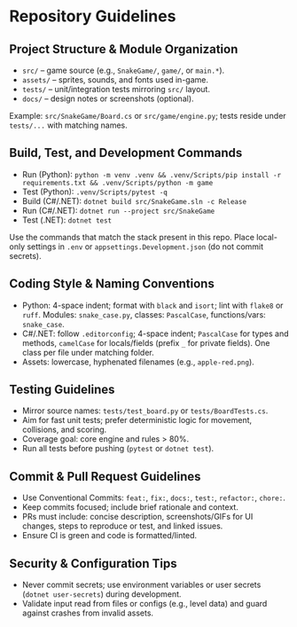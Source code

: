 # Repository Guidelines

## Project Structure & Module Organization
- `src/` – game source (e.g., `SnakeGame/`, `game/`, or `main.*`).
- `assets/` – sprites, sounds, and fonts used in-game.
- `tests/` – unit/integration tests mirroring `src/` layout.
- `docs/` – design notes or screenshots (optional).

Example: `src/SnakeGame/Board.cs` or `src/game/engine.py`; tests reside under `tests/...` with matching names.

## Build, Test, and Development Commands
- Run (Python): `python -m venv .venv && .venv/Scripts/pip install -r requirements.txt && .venv/Scripts/python -m game`
- Test (Python): `.venv/Scripts/pytest -q`
- Build (C#/.NET): `dotnet build src/SnakeGame.sln -c Release`
- Run (C#/.NET): `dotnet run --project src/SnakeGame`
- Test (.NET): `dotnet test`

Use the commands that match the stack present in this repo. Place local-only settings in `.env` or `appsettings.Development.json` (do not commit secrets).

## Coding Style & Naming Conventions
- Python: 4-space indent; format with `black` and `isort`; lint with `flake8` or `ruff`. Modules: `snake_case.py`, classes: `PascalCase`, functions/vars: `snake_case`.
- C#/.NET: follow `.editorconfig`; 4-space indent; `PascalCase` for types and methods, `camelCase` for locals/fields (prefix `_` for private fields). One class per file under matching folder.
- Assets: lowercase, hyphenated filenames (e.g., `apple-red.png`).

## Testing Guidelines
- Mirror source names: `tests/test_board.py` or `tests/BoardTests.cs`.
- Aim for fast unit tests; prefer deterministic logic for movement, collisions, and scoring.
- Coverage goal: core engine and rules > 80%.
- Run all tests before pushing (`pytest` or `dotnet test`).

## Commit & Pull Request Guidelines
- Use Conventional Commits: `feat:`, `fix:`, `docs:`, `test:`, `refactor:`, `chore:`.
- Keep commits focused; include brief rationale and context.
- PRs must include: concise description, screenshots/GIFs for UI changes, steps to reproduce or test, and linked issues.
- Ensure CI is green and code is formatted/linted.

## Security & Configuration Tips
- Never commit secrets; use environment variables or user secrets (`dotnet user-secrets`) during development.
- Validate input read from files or configs (e.g., level data) and guard against crashes from invalid assets.
